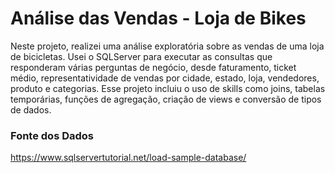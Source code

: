 # Análise das Vendas - Loja de Bikes
Neste projeto, realizei uma análise exploratória sobre as vendas de uma loja de bicicletas. Usei o SQLServer para executar as consultas que responderam várias perguntas de negócio, desde faturamento, ticket médio, representatividade de vendas por cidade, estado, loja, vendedores, produto e categorias. Esse projeto incluiu o uso de skills como joins, tabelas temporárias, funções de agregação, criação de views e conversão de tipos de dados.

### Fonte dos Dados
https://www.sqlservertutorial.net/load-sample-database/
